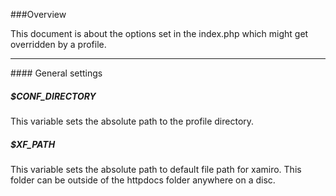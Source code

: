 ###Overview

This document is about the options set in the index.php which might get overridden by a profile.
<br/>

<hr/>
#### General settings


##### $CONF_DIRECTORY

This variable sets the absolute path to the profile directory. 


##### $XF_PATH

This variable sets the absolute path to default file path for xamiro. This folder can be outside of the httpdocs folder
anywhere on a disc.


 
 




